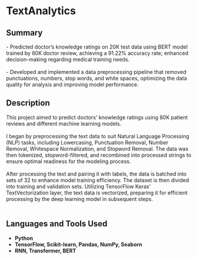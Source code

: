 # TextAnalytics

<h2>Summary </h2>
- Predicted doctor’s knowledge ratings on 20K test data using BERT model trained by 80K doctor review, achieving a 91.22% accuracy rate; enhanced decision-making regarding medical training needs.

<br />
<br />
- Developed and implemented a data preprocessing pipeline that removed punctuations, numbers, stop words, and white spaces, optimizing the data quality for analysis and improving model performance.
<br />

<h2>Description</h2>
This project aimed to predict doctors' knowledge ratings using 80K patient reviews and different machine learning models.
<br />
<br />
I began by preprocessing the text data to suit Natural Language Processing (NLP) tasks, including Lowercasing, Punctuation Removal, Number Removal, Whitespace Normalization, and Stopword Removal. The data was then tokenized, stopword-filtered, and recombined into processed strings to ensure optimal readiness for the modeling process.
<br />
<br />
After processing the text and pairing it with labels, the data is batched into sets of 32 to enhance model training efficiency. The dataset is then divided into training and validation sets. Utilizing TensorFlow Keras' TextVectorization layer, the text data is vectorized, preparing it for efficient processing by the deep learning model in subsequent steps.
<br />
<br />



<h2>Languages and Tools Used</h2>

- <b>Python</b>
- <b>TensorFlow, Scikit-learn, Pandas, NumPy, Seaborn</b>
- <b>RNN, Transformer, BERT</b>
